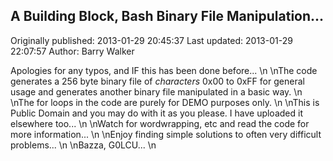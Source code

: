 ## A Building Block, Bash Binary File Manipulation... 
Originally published: 2013-01-29 20:45:37 
Last updated: 2013-01-29 22:07:57 
Author: Barry Walker 
 
Apologies for any typos, and IF this has been done before...\n\nThe code generates a 256 byte binary file of _characters_ 0x00 to 0xFF for general usage and generates another binary file manipulated in a basic way.\n\nThe for loops in the code are purely for DEMO purposes only.\n\nThis is Public Domain and you may do with it as you please. I have uploaded it elsewhere too...\n\nWatch for wordwrapping, etc and read the code for more information...\n\nEnjoy finding simple solutions to often very difficult problems...\n\nBazza, G0LCU...\n